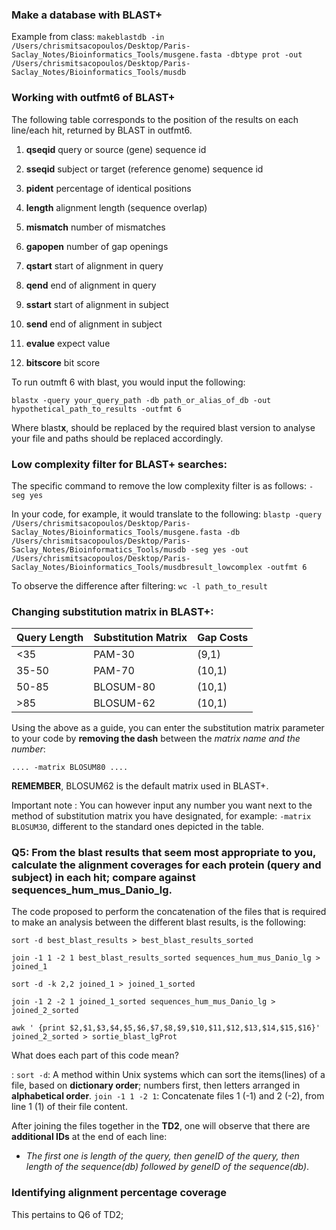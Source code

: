 ### Make a database with BLAST+
Example from class:
`makeblastdb -in /Users/chrismitsacopoulos/Desktop/Paris-Saclay_Notes/Bioinformatics_Tools/musgene.fasta -dbtype prot -out /Users/chrismitsacopoulos/Desktop/Paris-Saclay_Notes/Bioinformatics_Tools/musdb`

### Working with outfmt6 of BLAST+

The following table corresponds to the position of the results on each line/each hit, returned by BLAST in outfmt6.

1.  **qseqid**      query or source (gene) sequence id

2.  **sseqid**      subject or target (reference genome) sequence id

3.  **pident**      percentage of identical positions

4.  **length**      alignment length (sequence overlap)

5.  **mismatch**    number of mismatches

6.  **gapopen**     number of gap openings

7.  **qstart**      start of alignment in query

8.  **qend**        end of alignment in query

9.  **sstart**      start of alignment in subject

10.  **send**        end of alignment in subject

11.  **evalue**      expect value

12.  **bitscore**    bit score

To run outmft 6 with blast, you would input the following:

`blastx -query your_query_path -db path_or_alias_of_db -out hypothetical_path_to_results -outfmt 6`

Where blast**x**, should be replaced by the required blast version to analyse your file and paths should be replaced accordingly. 

### Low complexity filter for BLAST+ searches:

The specific command to remove the low complexity filter is as follows:
`-seg yes`

In your code, for example, it would translate to the following:
`blastp -query  /Users/chrismitsacopoulos/Desktop/Paris-Saclay_Notes/Bioinformatics_Tools/musgene.fasta -db /Users/chrismitsacopoulos/Desktop/Paris-Saclay_Notes/Bioinformatics_Tools/musdb -seg yes -out /Users/chrismitsacopoulos/Desktop/Paris-Saclay_Notes/Bioinformatics_Tools/musdbresult_lowcomplex -outfmt 6`

To observe the difference after filtering:
`wc -l path_to_result`

### Changing substitution matrix in BLAST+:

| Query Length | Substitution Matrix | Gap Costs  |
|--------------|---------------------|------------|
| <35          | PAM-30              | (9,1)      |
| 35-50        | PAM-70              | (10,1)     |
| 50-85        | BLOSUM-80           | (10,1)     |
| >85          | BLOSUM-62           | (10,1)     |

Using the above as a guide, you can enter the substitution matrix parameter to your code by **removing the dash** between the *matrix name and the number*:

`.... -matrix BLOSUM80 ....`

**REMEMBER**, BLOSUM62 is the default matrix used in BLAST+.

Important note
: You can however input any number you want next to the method of substitution matrix you have designated, for example:
`-matrix BLOSUM30`, different to the standard ones depicted in the table.

### Q5: From the blast results that seem most appropriate to you, calculate the alignment coverages for each protein (query and subject) in each hit; compare against sequences_hum_mus_Danio_lg.

The code proposed to perform the concatenation of the files that is required to make an analysis between the different blast results, is the following:
```
sort -d best_blast_results > best_blast_results_sorted

join -1 1 -2 1 best_blast_results_sorted sequences_hum_mus_Danio_lg > joined_1

sort -d -k 2,2 joined_1 > joined_1_sorted

join -1 2 -2 1 joined_1_sorted sequences_hum_mus_Danio_lg > joined_2_sorted

awk ' {print $2,$1,$3,$4,$5,$6,$7,$8,$9,$10,$11,$12,$13,$14,$15,$16}' joined_2_sorted > sortie_blast_lgProt
```

What does each part of this code mean?

: `sort -d`: A method within Unix systems which can sort the items(lines) of a file, based on **dictionary order**; numbers first, then letters arranged in **alphabetical order**.
`join -1 1 -2 1`: Concatenate files 1 (-1) and 2 (-2), from line 1 (1) of their file content.

After joining the files together in the **TD2**, one will observe that there are **additional IDs** at the end of each line:

* *The first one is length of the query, then geneID of the query, then length of the sequence(db) followed by geneID of the sequence(db)*.

### Identifying alignment percentage coverage 

This pertains to Q6 of TD2;



